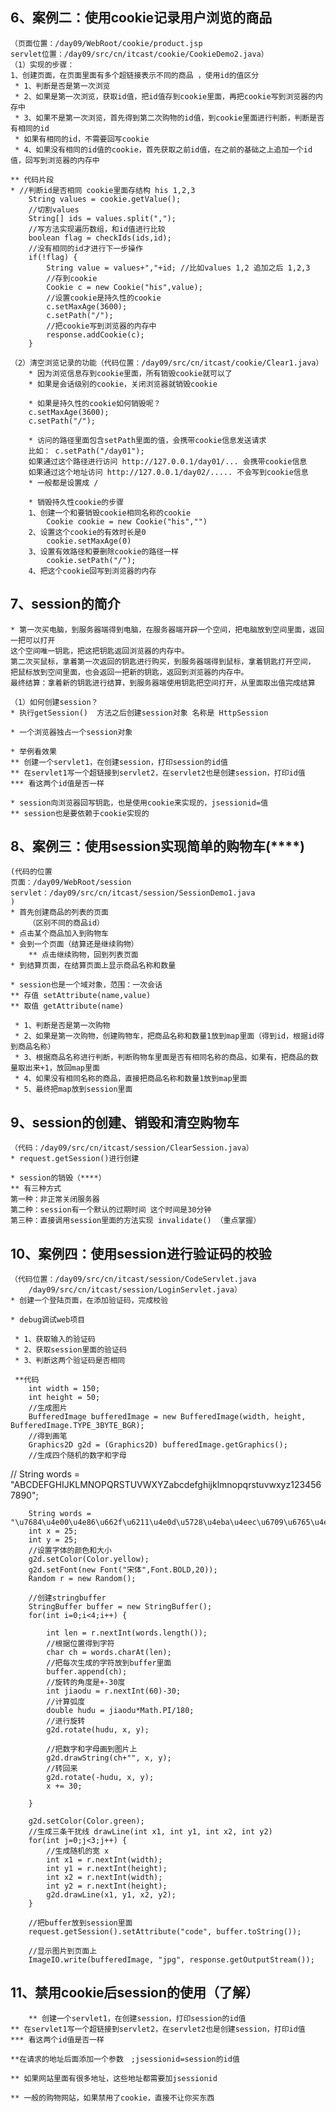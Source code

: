 ## 6、案例二：使用cookie记录用户浏览的商品 ##
	（页面位置：/day09/WebRoot/cookie/product.jsp
	servlet位置：/day09/src/cn/itcast/cookie/CookieDemo2.java）
	（1）实现的步骤：
	1、创建页面，在页面里面有多个超链接表示不同的商品 ，使用id的值区分
	 * 1、判断是否是第一次浏览
	 * 2、如果是第一次浏览，获取id值，把id值存到cookie里面，再把cookie写到浏览器的内存中
	 * 3、如果不是第一次浏览，首先得到第二次购物的id值，到cookie里面进行判断，判断是否有相同的id
	 * 如果有相同的id，不需要回写cookie
	 * 4、如果没有相同的id值的cookie，首先获取之前id值，在之前的基础之上追加一个id值，回写到浏览器的内存中

	** 代码片段
	* //判断id是否相同 cookie里面存结构 his 1,2,3
		String values = cookie.getValue();
		//切割values
		String[] ids = values.split(",");
		//写方法实现遍历数组，和id值进行比较
		boolean flag = checkIds(ids,id);
		//没有相同的id才进行下一步操作
		if(!flag) {
			String value = values+","+id; //比如values 1,2 追加之后 1,2,3
			//存到cookie
			Cookie c = new Cookie("his",value);
			//设置cookie是持久性的cookie
			c.setMaxAge(3600);
			c.setPath("/");
			//把cookie写到浏览器的内存中
			response.addCookie(c);				
		}

	（2）清空浏览记录的功能（代码位置：/day09/src/cn/itcast/cookie/Clear1.java）
		* 因为浏览信息存到cookie里面，所有销毁cookie就可以了
		* 如果是会话级别的cookie，关闭浏览器就销毁cookie

		* 如果是持久性的cookie如何销毁呢？
		c.setMaxAge(3600);
		c.setPath("/");

		* 访问的路径里面包含setPath里面的值，会携带cookie信息发送请求
		比如： c.setPath("/day01");
		如果通过这个路径进行访问 http://127.0.0.1/day01/... 会携带cookie信息
		如果通过这个地址访问 http://127.0.0.1/day02/..... 不会写到cookie信息
		* 一般都是设置成 /

		* 销毁持久性cookie的步骤
		1、创建一个和要销毁cookie相同名称的cookie
			Cookie cookie = new Cookie("his","")
		2、设置这个cookie的有效时长是0
			cookie.setMaxAge(0)
		3、设置有效路径和要删除cookie的路径一样
			cookie.setPath("/");
		4、把这个cookie回写到浏览器的内存

## 7、session的简介 ##
	* 第一次买电脑，到服务器端得到电脑，在服务器端开辟一个空间，把电脑放到空间里面，返回一把可以打开
	这个空间唯一钥匙，把这把钥匙返回浏览器的内存中。
	第二次买鼠标，拿着第一次返回的钥匙进行购买，到服务器端得到鼠标，拿着钥匙打开空间，
	把鼠标放到空间里面，也会返回一把新的钥匙，返回到浏览器的内存中。
	最终结算：拿着新的钥匙进行结算，到服务器端使用钥匙把空间打开，从里面取出值完成结算

	（1）如何创建session？
	* 执行getSession()  方法之后创建session对象 名称是 HttpSession 

	* 一个浏览器独占一个session对象

	* 举例看效果
	** 创建一个servlet1，在创建session，打印session的id值
	** 在servlet1写一个超链接到servlet2，在servlet2也是创建session，打印id值
	*** 看这两个id值是否一样
	
	* session向浏览器回写钥匙，也是使用cookie来实现的，jsessionid=值
	** session也是要依赖于cookie实现的

## 8、案例三：使用session实现简单的购物车(****) ##
	(代码的位置
	页面：/day09/WebRoot/session
	servlet：/day09/src/cn/itcast/session/SessionDemo1.java
	)
	* 首先创建商品的列表的页面
		（区别不同的商品id）
	* 点击某个商品加入到购物车
	* 会到一个页面（结算还是继续购物）
		** 点击继续购物，回到列表页面
	* 到结算页面，在结算页面上显示商品名称和数量

	* session也是一个域对象，范围：一次会话
	** 存值 setAttribute(name,value)
	** 取值 getAttribute(name)

	 * 1、判断是否是第一次购物
	 * 2、如果是第一次购物，创建购物车，把商品名称和数量1放到map里面（得到id，根据id得到商品名称）
	 * 3、根据商品名称进行判断，判断购物车里面是否有相同名称的商品，如果有，把商品的数量取出来+1，放回map里面
	 * 4、如果没有相同名称的商品，直接把商品名称和数量1放到map里面
	 * 5、最终把map放到session里面

## 9、session的创建、销毁和清空购物车 ##
	（代码：/day09/src/cn/itcast/session/ClearSession.java）
	* request.getSession()进行创建

	* session的销毁（****）
	** 有三种方式
	第一种：非正常关闭服务器
	第二种：session有一个默认的过期时间 这个时间是30分钟
	第三种：直接调用session里面的方法实现 invalidate() （重点掌握）

## 10、案例四：使用session进行验证码的校验 ##
	（代码位置：/day09/src/cn/itcast/session/CodeServlet.java
		/day09/src/cn/itcast/session/LoginServlet.java）
	* 创建一个登陆页面，在添加验证码，完成校验
		
	* debug调试web项目

	 * 1、获取输入的验证码
	 * 2、获取session里面的验证码
	 * 3、判断这两个验证码是否相同
	  
	 **代码
		int width = 150;
		int height = 50;
		//生成图片
		BufferedImage bufferedImage = new BufferedImage(width, height, BufferedImage.TYPE_3BYTE_BGR);
		//得到画笔
		Graphics2D g2d = (Graphics2D) bufferedImage.getGraphics();
		//生成四个随机的数字和字母
//		String words = "ABCDEFGHIJKLMNOPQRSTUVWXYZabcdefghijklmnopqrstuvwxyz1234567890";
		
		String words = "\u7684\u4e00\u4e86\u662f\u6211\u4e0d\u5728\u4eba\u4eec\u6709\u6765\u4ed6\u8fd9\u4e0a\u7740\u4e2a\u5730\u5230\u5927\u91cc\u8bf4\u5c31\u53bb\u5b50\u5f97\u4e5f\u548c\u90a3\u8981\u4e0b\u770b\u5929\u65f6\u8fc7\u51fa\u5c0f\u4e48\u8d77\u4f60\u90fd\u628a\u597d\u8fd8\u591a\u6ca1\u4e3a\u53c8\u53ef\u5bb6\u5b66\u53ea\u4ee5\u4e3b\u4f1a\u6837\u5e74\u60f3\u751f\u540c\u8001\u4e2d\u5341\u4ece\u81ea\u9762\u524d\u5934\u9053\u5b83\u540e\u7136\u8d70\u5f88\u50cf\u89c1\u4e24\u7528\u5979\u56fd\u52a8\u8fdb\u6210\u56de\u4ec0\u8fb9\u4f5c\u5bf9\u5f00\u800c\u5df1\u4e9b\u73b0\u5c71\u6c11\u5019\u7ecf\u53d1\u5de5\u5411\u4e8b\u547d\u7ed9\u957f\u6c34\u51e0\u4e49\u4e09\u58f0\u4e8e\u9ad8\u624b\u77e5\u7406\u773c\u5fd7\u70b9\u5fc3\u6218\u4e8c\u95ee\u4f46\u8eab\u65b9\u5b9e\u5403\u505a\u53eb\u5f53\u4f4f\u542c\u9769\u6253\u5462\u771f\u5168\u624d\u56db\u5df2\u6240\u654c\u4e4b\u6700\u5149\u4ea7\u60c5\u8def\u5206\u603b\u6761\u767d\u8bdd\u4e1c\u5e2d\u6b21\u4eb2\u5982\u88ab\u82b1\u53e3\u653e\u513f\u5e38\u6c14\u4e94\u7b2c\u4f7f\u5199\u519b\u5427\u6587\u8fd0\u518d\u679c\u600e\u5b9a\u8bb8\u5feb\u660e\u884c\u56e0\u522b\u98de\u5916\u6811\u7269\u6d3b\u90e8\u95e8\u65e0\u5f80\u8239\u671b\u65b0\u5e26\u961f\u5148\u529b\u5b8c\u5374\u7ad9\u4ee3\u5458\u673a\u66f4\u4e5d\u60a8\u6bcf\u98ce\u7ea7\u8ddf\u7b11\u554a\u5b69\u4e07\u5c11\u76f4\u610f\u591c\u6bd4\u9636\u8fde\u8f66\u91cd\u4fbf\u6597\u9a6c\u54ea\u5316\u592a\u6307\u53d8\u793e\u4f3c\u58eb\u8005\u5e72\u77f3\u6ee1\u65e5\u51b3\u767e\u539f\u62ff\u7fa4\u7a76\u5404\u516d\u672c\u601d\u89e3\u7acb\u6cb3\u6751\u516b\u96be\u65e9\u8bba\u5417\u6839\u5171\u8ba9\u76f8\u7814\u4eca\u5176\u4e66\u5750\u63a5\u5e94\u5173\u4fe1\u89c9\u6b65\u53cd\u5904\u8bb0\u5c06\u5343\u627e\u4e89\u9886\u6216\u5e08\u7ed3\u5757\u8dd1\u8c01\u8349\u8d8a\u5b57\u52a0\u811a\u7d27\u7231\u7b49\u4e60\u9635\u6015\u6708\u9752\u534a\u706b\u6cd5\u9898\u5efa\u8d76\u4f4d\u5531\u6d77\u4e03\u5973\u4efb\u4ef6\u611f\u51c6\u5f20\u56e2\u5c4b\u79bb\u8272\u8138\u7247\u79d1\u5012\u775b\u5229\u4e16\u521a\u4e14\u7531\u9001\u5207\u661f\u5bfc\u665a\u8868\u591f\u6574\u8ba4\u54cd\u96ea\u6d41\u672a\u573a\u8be5\u5e76\u5e95\u6df1\u523b\u5e73\u4f1f\u5fd9\u63d0\u786e\u8fd1\u4eae\u8f7b\u8bb2\u519c\u53e4\u9ed1\u544a\u754c\u62c9\u540d\u5440\u571f\u6e05\u9633\u7167\u529e\u53f2\u6539\u5386\u8f6c\u753b\u9020\u5634\u6b64\u6cbb\u5317\u5fc5\u670d\u96e8\u7a7f\u5185\u8bc6\u9a8c\u4f20\u4e1a\u83dc\u722c\u7761\u5174\u5f62\u91cf\u54b1\u89c2\u82e6\u4f53\u4f17\u901a\u51b2\u5408\u7834\u53cb\u5ea6\u672f\u996d\u516c\u65c1\u623f\u6781\u5357\u67aa\u8bfb\u6c99\u5c81\u7ebf\u91ce\u575a\u7a7a\u6536\u7b97\u81f3\u653f\u57ce\u52b3\u843d\u94b1\u7279\u56f4\u5f1f\u80dc\u6559\u70ed\u5c55\u5305\u6b4c\u7c7b\u6e10\u5f3a\u6570\u4e61\u547c\u6027\u97f3\u7b54\u54e5\u9645\u65e7\u795e\u5ea7\u7ae0\u5e2e\u5566\u53d7\u7cfb\u4ee4\u8df3\u975e\u4f55\u725b\u53d6\u5165\u5cb8\u6562\u6389\u5ffd\u79cd\u88c5\u9876\u6025\u6797\u505c\u606f\u53e5\u533a\u8863\u822c\u62a5\u53f6\u538b\u6162\u53d4\u80cc\u7ec6";
		int x = 25;
		int y = 25;
		//设置字体的颜色和大小
		g2d.setColor(Color.yellow);
		g2d.setFont(new Font("宋体",Font.BOLD,20));
		Random r = new Random();
		
		//创建stringbuffer
		StringBuffer buffer = new StringBuffer();
		for(int i=0;i<4;i++) {
			
			int len = r.nextInt(words.length());
			//根据位置得到字符
			char ch = words.charAt(len);
			//把每次生成的字符放到buffer里面
			buffer.append(ch);
			//旋转的角度是+-30度
			int jiaodu = r.nextInt(60)-30;
			//计算弧度
			double hudu = jiaodu*Math.PI/180;
			//进行旋转
			g2d.rotate(hudu, x, y);
			
			//把数字和字母画到图片上
			g2d.drawString(ch+"", x, y);
			//转回来
			g2d.rotate(-hudu, x, y);
			x += 30;
			
		}

		g2d.setColor(Color.green);
		//生成三条干扰线 drawLine(int x1, int y1, int x2, int y2) 
		for(int j=0;j<3;j++) {
			//生成随机的宽 x
			int x1 = r.nextInt(width);
			int y1 = r.nextInt(height);
			int x2 = r.nextInt(width);
			int y2 = r.nextInt(height);
			g2d.drawLine(x1, y1, x2, y2);
		}
		
		//把buffer放到session里面
		request.getSession().setAttribute("code", buffer.toString());
		
		//显示图片到页面上
		ImageIO.write(bufferedImage, "jpg", response.getOutputStream());

## 11、禁用cookie后session的使用（了解） ##
        ** 创建一个servlet1，在创建session，打印session的id值
	** 在servlet1写一个超链接到servlet2，在servlet2也是创建session，打印id值
	*** 看这两个id值是否一样

	**在请求的地址后面添加一个参数　;jsessionid=session的id值

	** 如果网站里面有很多地址，这些地址都需要加jsessionid

	** 一般的购物网站，如果禁用了cookie，直接不让你买东西


